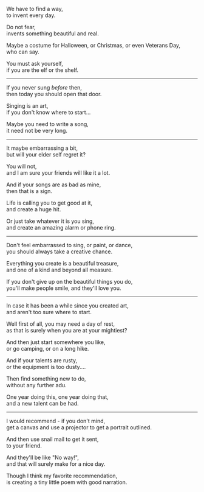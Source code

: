 We have to find a way,\
to invent every day.

Do not fear,\
invents something beautiful and real.

Maybe a costume for Halloween, or Christmas, or even Veterans Day,\
who can say.

You must ask yourself,\
if you are the elf or the shelf.

---

If you never sung *before* then,\
then today you should open that door.

Singing is an art,\
if you don't know where to start...

Maybe you need to write a song,\
it need not be very long.

---

It maybe embarrassing a bit,\
but will your elder self regret it?

You will not,\
and I am sure your friends will like it a lot.

And if your songs are as bad as mine,\
then that is a sign.

Life is calling you to get good at it,\
and create a huge hit.

Or just take whatever it is you sing,\
and create an amazing alarm or phone ring.

---

Don't feel embarrassed to sing, or paint, or dance,\
you should always take a creative chance.

Everything you create is a beautiful treasure,\
and one of a kind and beyond all measure.

If you don't give up on the beautiful things you do,\
you'll make people smile, and they'll love you.

---

In case it has been a while since you created art,\
and aren't too sure where to start.

Well first of all, you may need a day of rest,\
as that is surely when you are at your mightiest?

And then just start somewhere you like,\
or go camping, or on a long hike.

And if your talents are rusty,\
or the equipment is too dusty....

Then find something new to do,\
without any further adu.

One year doing this, one year doing that,\
and a new talent can be had.

---

I would recommend - if you don't mind,\
get a canvas and use a projector to get a portrait outlined.

And then use snail mail to get it sent,\
to your friend.

And they'll be like "No way!",\
and that will surely make for a nice day.

Though I think my favorite recommendation,\
is creating a tiny little poem with good narration.
